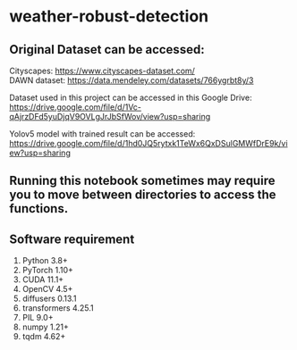# weather-robust-detection


## Original Dataset can be accessed:
Cityscapes: https://www.cityscapes-dataset.com/ <br/>
DAWN dataset: https://data.mendeley.com/datasets/766ygrbt8y/3

Dataset used in this project can be accessed in this Google Drive:<br/>
https://drive.google.com/file/d/1Vc-qAjrzDFd5yuDjqV9OVLgJrJbSfWov/view?usp=sharing

Yolov5 model with trained result can be accessed:<br/>
https://drive.google.com/file/d/1hd0JQ5rytxk1TeWx6QxDSulGMWfDrE9k/view?usp=sharing

## Running this notebook sometimes may require you to move between directories to access the functions. 
## Software requirement
1. Python 3.8+
2. PyTorch 1.10+
3. CUDA 11.1+
4. OpenCV 4.5+
5. diffusers 0.13.1
6. transformers 4.25.1
7. PIL 9.0+
8. numpy 1.21+
9. tqdm 4.62+
